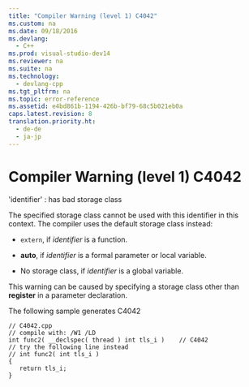 ```yaml
---
title: "Compiler Warning (level 1) C4042"
ms.custom: na
ms.date: 09/18/2016
ms.devlang: 
  - C++
ms.prod: visual-studio-dev14
ms.reviewer: na
ms.suite: na
ms.technology: 
  - devlang-cpp
ms.tgt_pltfrm: na
ms.topic: error-reference
ms.assetid: e4bd861b-1194-426b-bf79-68c5b021eb0a
caps.latest.revision: 8
translation.priority.ht: 
  - de-de
  - ja-jp
---
```

# Compiler Warning (level 1) C4042
'identifier' : has bad storage class  
  
 The specified storage class cannot be used with this identifier in this context. The compiler uses the default storage class instead:  
  
-   `extern`, if *identifier* is a function.  
  
-   **auto**, if *identifier* is a formal parameter or local variable.  
  
-   No storage class, if *identifier* is a global variable.  
  
 This warning can be caused by specifying a storage class other than **register** in a parameter declaration.  
  
 The following sample generates C4042  
  
```  
// C4042.cpp  
// compile with: /W1 /LD  
int func2( __declspec( thread ) int tls_i )    // C4042  
// try the following line instead  
// int func2( int tls_i )  
{  
   return tls_i;  
}  
```